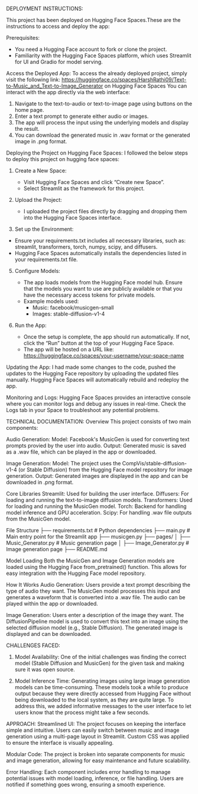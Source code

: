 DEPLOYMENT INSTRUCTIONS: 
 
This project has been deployed on Hugging Face Spaces.These are the instructions to access and deploy the app:

Prerequisites:
- You need a Hugging Face account to fork or clone the project.
- Familiarity with the Hugging Face Spaces platform, which uses Streamlit for UI and Gradio for model serving.

Access the Deployed App:
To access the already deployed project, simply visit the following link:
https://huggingface.co/spaces/HarshRathi09/Text-to-Music_and_Text-to-Image_Generator on Hugging Face Spaces
You can interact with the app directly via the web interface:
1. Navigate to the text-to-audio or text-to-image page using buttons on the home page. 
2. Enter a text prompt to generate either audio or images.
3. The app will process the input using the underlying models and display the result.
4. You can download the generated music in .wav format or the generated image in .png format.

Deploying the Project on Hugging Face Spaces:
I followed the below steps to deploy this project on hugging face spaces:

1. Create a New Space:
   - Visit Hugging Face Spaces and click “Create new Space”.
   - Select Streamlit as the framework for this project.

2. Upload the Project:
   - I uploaded the project files directly by dragging and dropping them into the Hugging Face Spaces interface.

4. Set up the Environment:
 - Ensure your requirements.txt includes all necessary libraries, such as: streamlit, transformers, torch, numpy, scipy, and diffusers.  
 - Hugging Face Spaces automatically installs the dependencies listed in your requirements.txt file.
   
5. Configure Models:
   - The app loads models from the Hugging Face model hub. Ensure that the models you want to use are publicly available or that you have the necessary access tokens for private models.
   - Example models used: 
     - Music: facebook/musicgen-small
     - Images: stable-diffusion-v1-4

6. Run the App:
   - Once the setup is complete, the app should run automatically. If not, click the “Run” button at the top of your Hugging Face Space.
   - The app will be hosted on a URL like: https://huggingface.co/spaces/your-username/your-space-name

Updating the App:
I had made some changes to the code, pushed the updates to the Hugging Face repository by uploading the updated files manually.
Hugging Face Spaces will automatically rebuild and redeploy the app.

Monitoring and Logs:
Hugging Face Spaces provides an interactive console where you can monitor logs and debug any issues in real-time.
Check the Logs tab in your Space to troubleshoot any potential problems.

TECHNICAL DOCUMENTATION: 
Overview
This project consists of two main components:

Audio Generation:
Model: Facebook's MusicGen is used for converting text prompts provied by the user into audio.
Output: Generated music is saved as a .wav file, which can be played in the app or downloaded.

Image Generation:
Model: The project uses the CompVis/stable-diffusion-v1-4 (or Stable Diffusion) from the Hugging Face model repository for image generation.
Output: Generated images are displayed in the app and can be downloaded in .png format.

Core Libraries
Streamlit: Used for building the user interface.
Diffusers: For loading and running the text-to-image diffusion models.
Transformers: Used for loading and running the MusicGen model.
Torch: Backend for handling model inference and GPU acceleration.
Scipy: For handling .wav file outputs from the MusicGen model.

File Structure
├── requirements.txt          # Python dependencies
├── main.py                   # Main entry point for the Streamlit app
├── musicgen.py 
├── pages/
│   ├── Music_Generator.py     # Music generation page
│   ├── Image_Generator.py     # Image generation page
├── README.md                 

Model Loading
Both the MusicGen and Image Generation models are loaded using the Hugging Face from_pretrained() function. This allows for easy integration with the Hugging Face model repository.

How It Works
Audio Generation:
Users provide a text prompt describing the type of audio they want.
The MusicGen model processes this input and generates a waveform that is converted into a .wav file.
The audio can be played within the app or downloaded.

Image Generation:
Users enter a description of the image they want.
The DiffusionPipeline model is used to convert this text into an image using the selected diffusion model (e.g., Stable Diffusion).
The generated image is displayed and can be downloaded.

CHALLENGES FACED:

1. Model Availability:
One of the initial challenges was finding the correct model (Stable Diffusion and MusicGen) for the given task and making sure it was open source.

2. Model Inference Time:
Generating images using large image generation models can be time-consuming. These models took a while to produce output because they were directly accessed from Hugging Face without being downloaded to the local system, as they are quite large. To address this, we added informative messages to the user interface to let users know that the process might take a few seconds.


APPROACH: 
Streamlined UI: The project focuses on keeping the interface simple and intuitive. Users can easily switch between music and image generation using a multi-page layout in Streamlit. Custom CSS was applied to ensure the interface is visually appealing.

Modular Code: The project is broken into separate components for music and image generation, allowing for easy maintenance and future scalability.

Error Handling: Each component includes error handling to manage potential issues with model loading, inference, or file handling. Users are notified if something goes wrong, ensuring a smooth experience.
